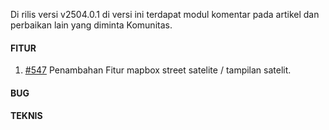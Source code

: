 Di rilis versi v2504.0.1 di versi ini terdapat modul komentar pada artikel dan perbaikan lain yang diminta Komunitas.

#### FITUR

1. [#547](https://github.com/OpenSID/OpenDK/issues/547) Penambahan Fitur mapbox street satelite / tampilan satelit.

#### BUG


#### TEKNIS

